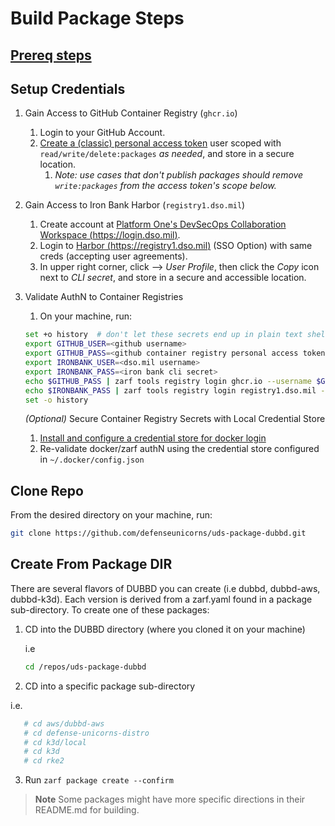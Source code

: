 # Build Package Steps

## [**Prereq steps**](prereq-steps.md)

## Setup Credentials

1. Gain Access to GitHub Container Registry (`ghcr.io`)
   1. Login to your GitHub Account.
   1. [Create a (classic) personal access token](https://docs.github.com/en/packages/working-with-a-github-packages-registry/working-with-the-container-registry#authenticating-with-a-personal-access-token-classic) user scoped with `read/write/delete:packages` _as needed_, and store in a secure location.
      1. _Note: use cases that don't publish packages should remove `write:packages` from the access token's scope below._
1. Gain Access to Iron Bank Harbor (`registry1.dso.mil`)
   1. Create account at [Platform One's DevSecOps Collaboration Workspace (https://login.dso.mil)](https://login.dso.mil).
   1. Login to [Harbor (https://registry1.dso.mil)](https://registry1.dso.mil) (SSO Option) with same creds (accepting user agreements).
   1. In upper right corner, click _<your username>_ --> _User Profile_, then click the _Copy_ icon next to _CLI secret_, and store in a secure and accessible location.
1. Validate AuthN to Container Registries

   1. On your machine, run:

   ```bash
   set +o history  # don't let these secrets end up in plain text shell history
   export GITHUB_USER=<github username>
   export GITHUB_PASS=<github container registry personal access token>
   export IRONBANK_USER=<dso.mil username>
   export IRONBANK_PASS=<iron bank cli secret>
   echo $GITHUB_PASS | zarf tools registry login ghcr.io --username $GITHUB_USER --password-stdin
   echo $IRONBANK_PASS | zarf tools registry login registry1.dso.mil --username $IRONBANK_USER --password-stdin
   set -o history
   ```

   _(Optional)_ Secure Container Registry Secrets with Local Credential Store

   1. [Install and configure a credential store for docker login](https://docs.docker.com/engine/reference/commandline/login/#credentials-store)
   1. Re-validate docker/zarf authN using the credential store configured in `~/.docker/config.json`

## Clone Repo

From the desired directory on your machine, run:

```bash
git clone https://github.com/defenseunicorns/uds-package-dubbd.git
```

## Create From Package DIR

There are several flavors of DUBBD you can create (i.e dubbd, dubbd-aws, dubbd-k3d). Each version is derived from a zarf.yaml found in a package sub-directory. To create one of these packages:

1. CD into the DUBBD directory (where you cloned it on your machine)

   i.e

   ```bash
   cd /repos/uds-package-dubbd
   ```

2. CD into a specific package sub-directory

i.e.

```bash
   # cd aws/dubbd-aws
   # cd defense-unicorns-distro
   # cd k3d/local
   # cd k3d
   # cd rke2
```

3. Run `zarf package create --confirm`

> **Note**
> Some packages might have more specific directions in their README.md for building.
